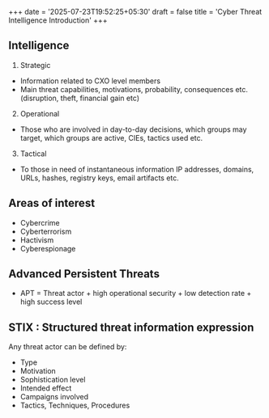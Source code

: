 +++
date = '2025-07-23T19:52:25+05:30'
draft = false
title = 'Cyber Threat Intelligence Introduction'
+++
## Intelligence
1. Strategic 
- Information related to CXO level members
- Main threat capabilities, motivations, probability, consequences etc. (disruption, theft, financial gain etc)

2. Operational
- Those who are involved in day-to-day decisions, which groups may target, which groups are active, CIEs, tactics used etc.

3. Tactical
- To those in need of instantaneous information IP addresses, domains, URLs, hashes, registry keys, email artifacts etc.

## Areas of interest
- Cybercrime
- Cyberterrorism
- Hactivism
- Cyberespionage

## Advanced Persistent Threats
- APT = Threat actor + high operational security + low detection rate + high success level

## STIX : Structured threat information expression
Any threat actor can be defined by:
- Type
- Motivation
- Sophistication level
- Intended effect
- Campaigns involved
- Tactics, Techniques, Procedures
